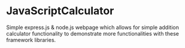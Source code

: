 # JavaScriptCalculator
Simple express.js &amp; node.js webpage which allows for simple addition calculator functionality to demonstrate more functionalities with these framework libraries.
